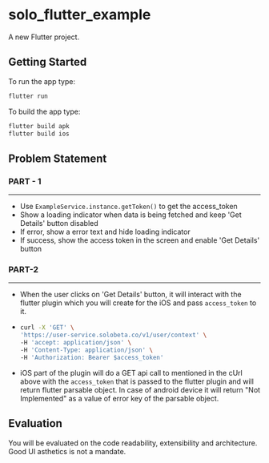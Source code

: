 # solo_flutter_example

A new Flutter project.

## Getting Started

To run the app type:
```dart
flutter run
```

To build the app type:

```dart
flutter build apk
flutter build ios
```

## Problem Statement
### PART - 1
---

   - Use `ExampleService.instance.getToken()` to get the access_token
   - Show a loading indicator when data is being fetched and keep 'Get Details' button disabled
   - If error, show a error text and hide loading indicator
   - If success, show the access token in the screen and enable 'Get Details' button


### PART-2
---

- When the user clicks on 'Get Details' button, it will interact with the flutter plugin which you will create for the iOS and pass `access_token` to it.

- ```bash
  curl -X 'GET' \
  'https://user-service.solobeta.co/v1/user/context' \
  -H 'accept: application/json' \
  -H 'Content-Type: application/json' \
  -H 'Authorization: Bearer $access_token'
- iOS part of the plugin will do a GET api call to mentioned in the cUrl above with the `access_token` that is passed to the flutter plugin and will return flutter parsable object. In case of android device it will return "Not Implemented" as a value of error key of the parsable object.

## Evaluation

You will be evaluated on the code readability, extensibility and architecture. Good UI asthetics is not a mandate.